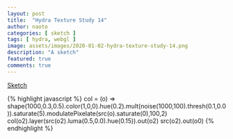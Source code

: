 ```yaml
---
layout: post
title:  "Hydra Texture Study 14"
author: naoto
categories: [ sketch ]
tags: [ hydra, webgl ]
image: assets/images/2020-01-02-hydra-texture-study-14.png
description: "A sketch"
featured: true
comments: true
---
```


[Sketch](https://hydra-editor.glitch.me/?sketch_id=PS8MfHHQWZxgdw38&code=Y29sJTIwJTNEJTIwKG8pJTIwJTNEJTNFJTIwc2hhcGUoMTAwMCUyQzAuMyUyQzAuNSkuY29sb3IoMSUyQzAlMkMwKS5odWUoMC4yKS5tdWx0KG5vaXNlKDEwMDAlMkMxMDApLnRocmVzaCgwLjElMkMwLjApKS5zYXR1cmF0ZSg1KS5tb2R1bGF0ZVBpeGVsYXRlKHNyYyhvKS5zYXR1cmF0ZSgwKSUyQzEwMCUyQzIpJTBBY29sKG8yKS5sYXllcihzcmMobzIpLmx1bWEoMC41JTJDMC4wKS5odWUoMC4xNSkpLm91dChvMiklMEFzcmMobzIpLm91dChvMCklMEE=)

{% highlight javascript %}
col = (o) => shape(1000,0.3,0.5).color(1,0,0).hue(0.2).mult(noise(1000,100).thresh(0.1,0.0)).saturate(5).modulatePixelate(src(o).saturate(0),100,2)
col(o2).layer(src(o2).luma(0.5,0.0).hue(0.15)).out(o2)
src(o2).out(o0)
{% endhighlight %}
